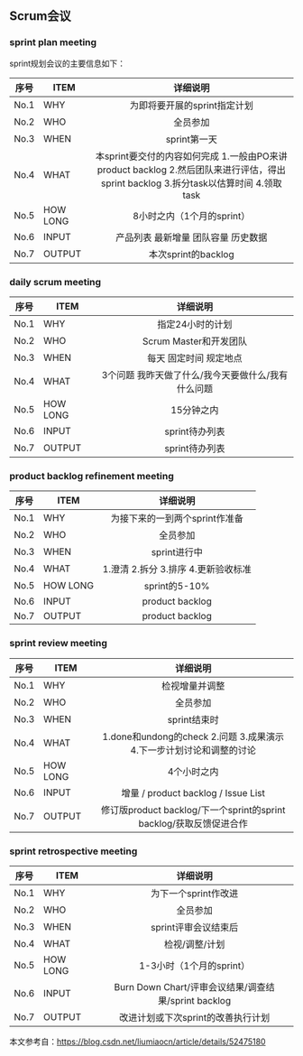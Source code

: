 ## Scrum会议

### sprint plan meeting

sprint规划会议的主要信息如下：

| 序号 | ITEM     |                           详细说明                           |
| ---- | -------- | :----------------------------------------------------------: |
| No.1 | WHY      |                 为即将要开展的sprint指定计划                 |
| No.2 | WHO      |                           全员参加                           |
| No.3 | WHEN     |                         sprint第一天                         |
| No.4 | WHAT     | 本sprint要交付的内容如何完成   1.一般由PO来讲product backlog 2.然后团队来进行评估，得出sprint backlog 3.拆分task以估算时间 4.领取task |
| No.5 | HOW LONG |                  8小时之内（1个月的sprint）                  |
| No.6 | INPUT    |            产品列表   最新增量 团队容量 历史数据             |
| No.7 | OUTPUT   |                     本次sprint的backlog                      |

### daily scrum meeting

| 序号 | ITEM     |                       详细说明                       |
| ---- | -------- | :--------------------------------------------------: |
| No.1 | WHY      |                   指定24小时的计划                   |
| No.2 | WHO      |               Scrum   Master和开发团队               |
| No.3 | WHEN     |               每天   固定时间 规定地点               |
| No.4 | WHAT     | 3个问题   我昨天做了什么/我今天要做什么/我有什么问题 |
| No.5 | HOW LONG |                      15分钟之内                      |
| No.6 | INPUT    |                    sprint待办列表                    |
| No.7 | OUTPUT   |                    sprint待办列表                    |

### product backlog refinement meeting

| 序号 | ITEM     |               详细说明                |
| ---- | -------- | :-----------------------------------: |
| No.1 | WHY      |    为接下来的一到两个sprint作准备     |
| No.2 | WHO      |               全员参加                |
| No.3 | WHEN     |             sprint进行中              |
| No.4 | WHAT     | 1.澄清   2.拆分 3.排序 4.更新验收标准 |
| No.5 | HOW LONG |             sprint的5-10%             |
| No.6 | INPUT    |           product   backlog           |
| No.7 | OUTPUT   |           product   backlog           |

### sprint review meeting

| 序号 | ITEM     |                           详细说明                           |
| ---- | -------- | :----------------------------------------------------------: |
| No.1 | WHY      |                        检视增量并调整                        |
| No.2 | WHO      |                           全员参加                           |
| No.3 | WHEN     |                         sprint结束时                         |
| No.4 | WHAT     | 1.done和undong的check      2.问题      3.成果演示       4.下一步计划讨论和调整的讨论 |
| No.5 | HOW LONG |                         4个小时之内                          |
| No.6 | INPUT    |            增量   / product backlog / Issue List             |
| No.7 | OUTPUT   | 修订版product   backlog/下一个sprint的sprint backlog/获取反馈促进合作 |

### sprint retrospective meeting

| 序号 | ITEM     |                        详细说明                        |
| ---- | -------- | :----------------------------------------------------: |
| No.1 | WHY      |                  为下一个sprint作改进                  |
| No.2 | WHO      |                        全员参加                        |
| No.3 | WHEN     |                  sprint评审会议结束后                  |
| No.4 | WHAT     |                     检视/调整/计划                     |
| No.5 | HOW LONG |                1-3小时（1个月的sprint）                |
| No.6 | INPUT    | Burn   Down Chart/评审会议结果/调查结果/sprint backlog |
| No.7 | OUTPUT   |           改进计划或下次sprint的改善执行计划           |


本文参考自：https://blog.csdn.net/liumiaocn/article/details/52475180 
